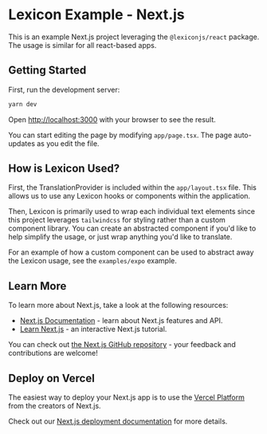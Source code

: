 # Lexicon Example - Next.js

This is an example Next.js project leveraging the `@lexiconjs/react` package. The usage is similar for all react-based apps.

## Getting Started

First, run the development server:

```bash
yarn dev
```

Open [http://localhost:3000](http://localhost:3000) with your browser to see the result.

You can start editing the page by modifying `app/page.tsx`. The page auto-updates as you edit the file.

## How is Lexicon Used?

First, the TranslationProvider is included within the `app/layout.tsx` file. This allows us to use any Lexicon hooks or components within the application.

Then, Lexicon is primarily used to wrap each individual text elements since this project leverages `tailwindcss` for styling rather than a custom component library. You can create an abstracted component if you'd like to help simplify the usage, or just wrap anything you'd like to translate.

For an example of how a custom component can be used to abstract away the Lexicon usage, see the `examples/expo` example.

## Learn More

To learn more about Next.js, take a look at the following resources:

- [Next.js Documentation](https://nextjs.org/docs) - learn about Next.js features and API.
- [Learn Next.js](https://nextjs.org/learn) - an interactive Next.js tutorial.

You can check out [the Next.js GitHub repository](https://github.com/vercel/next.js/) - your feedback and contributions are welcome!

## Deploy on Vercel

The easiest way to deploy your Next.js app is to use the [Vercel Platform](https://vercel.com/new?utm_medium=default-template&filter=next.js&utm_source=create-next-app&utm_campaign=create-next-app-readme) from the creators of Next.js.

Check out our [Next.js deployment documentation](https://nextjs.org/docs/deployment) for more details.
